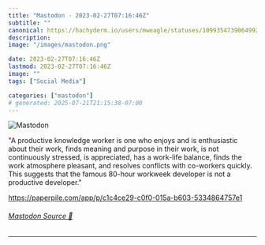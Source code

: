 ```yaml
---
title: "Mastodon - 2023-02-27T07:16:46Z"
subtitle: ""
canonical: https://hachyderm.io/users/mweagle/statuses/109935473906499258
description:
image: "/images/mastodon.png"

date: 2023-02-27T07:16:46Z
lastmod: 2023-02-27T07:16:46Z
image: ""
tags: ["Social Media"]

categories: ["mastodon"]
# generated: 2025-07-21T21:15:38-07:00
---
```

![Mastodon](/images/mastodon.png)

<p>&quot;A productive knowledge worker is one who enjoys and is enthusiastic about their work, finds meaning and purpose in their work, is not continuously stressed, is appreciated, has a work-life balance, finds the work atmosphere pleasant, and resolves conflicts with co-workers quickly. This suggests that the famous 80-hour workweek developer is not a productive developer.&quot;</p><p><a href="https://paperpile.com/app/p/c1c4ce29-c0f0-015a-b603-5334864757e1" target="_blank" rel="nofollow noopener noreferrer" translate="no"><span class="invisible">https://</span><span class="ellipsis">paperpile.com/app/p/c1c4ce29-c</span><span class="invisible">0f0-015a-b603-5334864757e1</span></a></p>


###### [Mastodon Source 🐘](https://hachyderm.io/@mweagle/109935473906499258)

___
